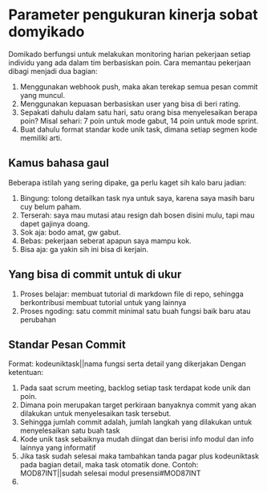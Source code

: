 # Parameter pengukuran kinerja sobat domyikado

Domikado berfungsi untuk melakukan monitoring harian pekerjaan setiap individu yang ada dalam tim berbasiskan poin. 
Cara memantau pekerjaan dibagi menjadi dua bagian:
1. Menggunakan webhook push, maka akan terekap semua pesan commit yang muncul.
2. Menggunakan kepuasan berbasiskan user yang bisa di beri rating.
3. Sepakati dahulu dalam satu hari, satu orang bisa menyelesaikan berapa poin? Misal sehari: 7 poin untuk mode gabut, 14 poin untuk mode sprint.
4. Buat dahulu format standar kode unik task, dimana setiap segmen kode memiliki arti.

## Kamus bahasa gaul
Beberapa istilah yang sering dipake, ga perlu kaget sih kalo baru jadian:
1. Bingung: tolong detailkan task nya untuk saya, karena saya masih baru cuy belum paham.
2. Terserah: saya mau mutasi atau resign dah bosen disini mulu, tapi mau dapet gajinya doang.
3. Sok aja: bodo amat, gw gabut.
4. Bebas: pekerjaan seberat apapun saya mampu kok.
5. Bisa aja: ga yakin sih ini bisa di kerjain.

## Yang bisa di commit untuk di ukur
1. Proses belajar: membuat tutorial di markdown file di repo, sehingga berkontribusi membuat tutorial untuk yang lainnya
2. Proses ngoding: satu commit minimal satu buah fungsi baik baru atau perubahan

## Standar Pesan Commit

Format: kodeuniktask||nama fungsi serta detail yang dikerjakan 
Dengan ketentuan:
1. Pada saat scrum meeting, backlog setiap task terdapat kode unik dan poin. 
2. Dimana poin merupakan target perkiraan banyaknya commit yang akan dilakukan untuk menyelesaikan task tersebut. 
3. Sehingga jumlah commit adalah, jumlah langkah yang dilakukan untuk menyelesaikan satu buah task
4. Kode unik task sebaiknya mudah diingat dan berisi info modul dan info lainnya yang informatif
5. Jika task sudah selesai maka tambahkan tanda pagar plus kodeuniktask pada bagian detail, maka task otomatik done. Contoh: MOD87INT||sudah selesai modul presensi#MOD87INT
6. 
